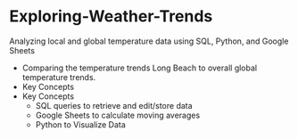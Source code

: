 # Exploring-Weather-Trends
Analyzing local and global temperature data using SQL, Python, and Google Sheets
- Comparing the temperature trends Long Beach to overall global temperature trends.
- Key Concepts
- Key Concepts
  - SQL queries to retrieve and edit/store data
  - Google Sheets to calculate moving averages
  - Python to Visualize Data 
